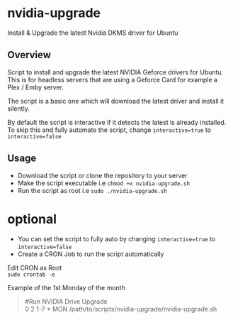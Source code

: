 # nvidia-upgrade
Install &amp; Upgrade the latest Nvidia DKMS driver for Ubuntu


Overview
-------------

Script to install and upgrade the latest NVIDIA Geforce drivers for Ubuntu. <br>
This is for headless servers that are using a Geforce Card for example a Plex / Emby server. 

The script is a basic one which will download the latest driver and install it silently. 

By default the script is interactive if it detects the latest is already installed.<br>
To skip this and fully automate the script, change `interactive=true` to `interactive=false`


Usage
------------

- Download the script or clone the repository to your server
- Make the script executable i.e `chmod +x nvidia-upgrade.sh`
- Run the script as root i.e `sudo ./nvidia-upgrade.sh`

<h1>optional</h1>

- You can set the script to fully auto by changing `interactive=true` to `interactive=false`
- Create a CRON Job to run the script automatically

Edit CRON as Root<br>
<code>sudo crontab -e</code>

Example of the 1st Monday of the month<br>
<blockquote>
#Run NVIDIA Drive Upgrade<br />
0 2 1-7 * MON /path/to/scripts/nvidia-upgrade/nvidia-upgrade.sh
</blockquote>
